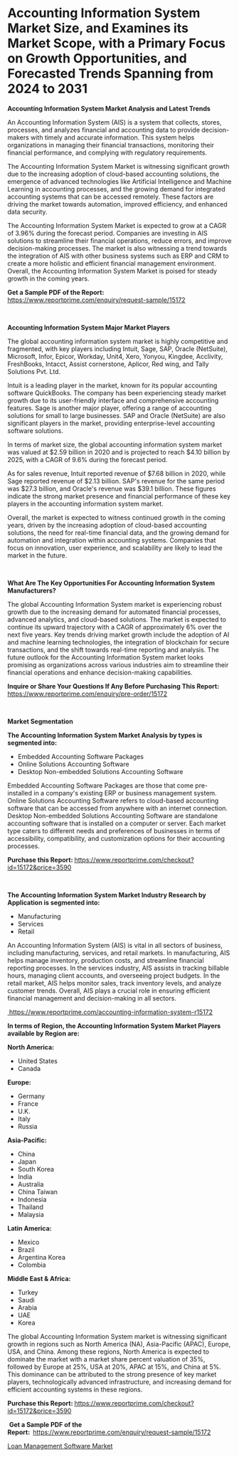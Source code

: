 <p><h1>Accounting Information System Market Size, and Examines its Market Scope, with a Primary Focus on Growth Opportunities, and Forecasted Trends Spanning from 2024 to 2031</h1></p><p><strong>Accounting Information System Market Analysis and Latest Trends</strong></p>
<p><p>An Accounting Information System (AIS) is a system that collects, stores, processes, and analyzes financial and accounting data to provide decision-makers with timely and accurate information. This system helps organizations in managing their financial transactions, monitoring their financial performance, and complying with regulatory requirements.</p><p>The Accounting Information System Market is witnessing significant growth due to the increasing adoption of cloud-based accounting solutions, the emergence of advanced technologies like Artificial Intelligence and Machine Learning in accounting processes, and the growing demand for integrated accounting systems that can be accessed remotely. These factors are driving the market towards automation, improved efficiency, and enhanced data security.</p><p>The Accounting Information System Market is expected to grow at a CAGR of 3.96% during the forecast period. Companies are investing in AIS solutions to streamline their financial operations, reduce errors, and improve decision-making processes. The market is also witnessing a trend towards the integration of AIS with other business systems such as ERP and CRM to create a more holistic and efficient financial management environment. Overall, the Accounting Information System Market is poised for steady growth in the coming years.</p></p>
<p><strong>Get a Sample PDF of the Report:&nbsp;</strong> <a href="https://www.reportprime.com/enquiry/request-sample/15172">https://www.reportprime.com/enquiry/request-sample/15172</a></p>
<p>&nbsp;</p>
<p><strong>Accounting Information System Major Market Players</strong></p>
<p><p>The global accounting information system market is highly competitive and fragmented, with key players including Intuit, Sage, SAP, Oracle (NetSuite), Microsoft, Infor, Epicor, Workday, Unit4, Xero, Yonyou, Kingdee, Acclivity, FreshBooks, Intacct, Assist cornerstone, Aplicor, Red wing, and Tally Solutions Pvt. Ltd.</p><p>Intuit is a leading player in the market, known for its popular accounting software QuickBooks. The company has been experiencing steady market growth due to its user-friendly interface and comprehensive accounting features. Sage is another major player, offering a range of accounting solutions for small to large businesses. SAP and Oracle (NetSuite) are also significant players in the market, providing enterprise-level accounting software solutions.</p><p>In terms of market size, the global accounting information system market was valued at $2.59 billion in 2020 and is projected to reach $4.10 billion by 2025, with a CAGR of 9.6% during the forecast period.</p><p>As for sales revenue, Intuit reported revenue of $7.68 billion in 2020, while Sage reported revenue of $2.13 billion. SAP's revenue for the same period was $27.3 billion, and Oracle's revenue was $39.1 billion. These figures indicate the strong market presence and financial performance of these key players in the accounting information system market.</p><p>Overall, the market is expected to witness continued growth in the coming years, driven by the increasing adoption of cloud-based accounting solutions, the need for real-time financial data, and the growing demand for automation and integration within accounting systems. Companies that focus on innovation, user experience, and scalability are likely to lead the market in the future.</p></p>
<p>&nbsp;</p>
<p><strong>What Are The Key Opportunities For Accounting Information System Manufacturers?</strong></p>
<p><p>The global Accounting Information System market is experiencing robust growth due to the increasing demand for automated financial processes, advanced analytics, and cloud-based solutions. The market is expected to continue its upward trajectory with a CAGR of approximately 6% over the next five years. Key trends driving market growth include the adoption of AI and machine learning technologies, the integration of blockchain for secure transactions, and the shift towards real-time reporting and analysis. The future outlook for the Accounting Information System market looks promising as organizations across various industries aim to streamline their financial operations and enhance decision-making capabilities.</p></p>
<p><strong>Inquire or Share Your Questions If Any Before Purchasing This Report:</strong> <a href="https://www.reportprime.com/enquiry/pre-order/15172">https://www.reportprime.com/enquiry/pre-order/15172</a></p>
<p>&nbsp;</p>
<p><strong>Market Segmentation</strong></p>
<p><strong>The Accounting Information System Market Analysis by types is segmented into:</strong></p>
<p><ul><li>Embedded Accounting Software Packages</li><li>Online Solutions Accounting Software</li><li>Desktop Non-embedded Solutions Accounting Software</li></ul></p>
<p><p>Embedded Accounting Software Packages are those that come pre-installed in a company's existing ERP or business management system. Online Solutions Accounting Software refers to cloud-based accounting software that can be accessed from anywhere with an internet connection. Desktop Non-embedded Solutions Accounting Software are standalone accounting software that is installed on a computer or server. Each market type caters to different needs and preferences of businesses in terms of accessibility, compatibility, and customization options for their accounting processes.</p></p>
<p><strong>Purchase this Report:&nbsp;</strong><a href="https://www.reportprime.com/checkout?id=15172&price=3590">https://www.reportprime.com/checkout?id=15172&price=3590</a></p>
<p>&nbsp;</p>
<p><strong>The Accounting Information System Market Industry Research by Application is segmented into:</strong></p>
<p><ul><li>Manufacturing</li><li>Services</li><li>Retail</li></ul></p>
<p><p>An Accounting Information System (AIS) is vital in all sectors of business, including manufacturing, services, and retail markets. In manufacturing, AIS helps manage inventory, production costs, and streamline financial reporting processes. In the services industry, AIS assists in tracking billable hours, managing client accounts, and overseeing project budgets. In the retail market, AIS helps monitor sales, track inventory levels, and analyze customer trends. Overall, AIS plays a crucial role in ensuring efficient financial management and decision-making in all sectors.</p></p>
<p><a href="https://www.reportprime.com/accounting-information-system-r15172">&nbsp;https://www.reportprime.com/accounting-information-system-r15172</a></p>
<p><strong>In terms of Region, the Accounting Information System Market Players available by Region are:</strong></p>
<p>
    <p> <strong> North America: </strong>
        <ul>
            <li>United States</li>
            <li>Canada</li>
        </ul>
        </p> 
    <p> <strong> Europe: </strong>
        <ul>
            <li>Germany</li>
            <li>France</li>
            <li>U.K.</li>
            <li>Italy</li>
            <li>Russia</li>
        </ul>
        </p> 
    <p> <strong> Asia-Pacific: </strong>
        <ul>
            <li>China</li>
            <li>Japan</li>
            <li>South Korea</li>
            <li>India</li>
            <li>Australia</li>
            <li>China Taiwan</li>
            <li>Indonesia</li>
            <li>Thailand</li>
            <li>Malaysia</li>
        </ul>
        </p> 
    <p> <strong> Latin America: </strong>
        <ul>
            <li>Mexico</li>
            <li>Brazil</li>
            <li>Argentina Korea</li>
            <li>Colombia</li>
        </ul>
        </p> 
    <p> <strong> Middle East & Africa: </strong>
        <ul>
            <li>Turkey</li>
            <li>Saudi</li>
            <li>Arabia</li>
            <li>UAE</li>
            <li>Korea</li>
        </ul>
    </p>
    </p>
<p><p>The global Accounting Information System market is witnessing significant growth in regions such as North America (NA), Asia-Pacific (APAC), Europe, USA, and China. Among these regions, North America is expected to dominate the market with a market share percent valuation of 35%, followed by Europe at 25%, USA at 20%, APAC at 15%, and China at 5%. This dominance can be attributed to the strong presence of key market players, technologically advanced infrastructure, and increasing demand for efficient accounting systems in these regions.</p></p>
<p><strong>Purchase this Report: </strong><a href="https://www.reportprime.com/checkout?id=15172&price=3590">https://www.reportprime.com/checkout?id=15172&price=3590</a></p>
<p>&nbsp;<strong>Get a Sample PDF of the Report:&nbsp;&nbsp;</strong><a href="https://www.reportprime.com/enquiry/request-sample/15172">https://www.reportprime.com/enquiry/request-sample/15172</a></p>
<p><strong></strong></p>
<p><p><a href="https://github.com/BurtonGALEN/Market-Research-Report-List-1/blob/main/loan-management-software-market.md">Loan Management Software Market</a></p></p>